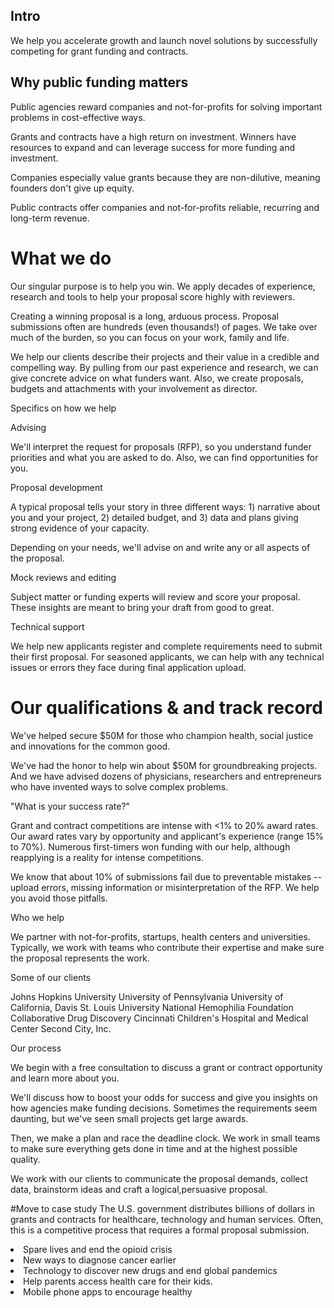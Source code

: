 ## Intro

We help you accelerate growth and launch novel solutions by successfully competing for grant funding and contracts. 

## Why public funding matters

Public agencies reward companies and not-for-profits for solving important problems in cost-effective ways. 

Grants and contracts have a high return on investment. Winners have resources to expand and can leverage success for more funding and investment. 

Companies especially value grants because they are non-dilutive, meaning founders don't give up equity. 

Public contracts offer companies and not-for-profits reliable, recurring and long-term revenue. 

# What we do

Our singular purpose is to help you win. We apply decades of experience, research and tools to help your proposal score highly with reviewers.  

Creating a winning proposal is a long, arduous process. Proposal submissions often are hundreds (even thousands!) of pages. We take over much of the burden, so you can focus on your work, family and life.    

We help our clients describe their projects and their value in a credible and compelling way. By pulling from our past experience and research, we can give concrete advice on what funders want. Also, we create proposals, budgets and attachments with your involvement as director.

Specifics on how we help

Advising

We'll interpret the request for proposals (RFP), so you understand funder priorities and what you are asked to do. Also, we can find opportunities for you. 

Proposal development

A typical proposal tells your story in three different ways: 1) narrative about you and your project, 2) detailed budget, and 3) data and plans giving strong evidence of your capacity. 

Depending on your needs, we'll advise on and write any or all aspects of the proposal. 

Mock reviews and editing 

Subject matter or funding experts will review and score your proposal. These insights are meant to bring your draft from good to great. 

Technical support

We help new applicants register and complete requirements need to submit their first proposal. For seasoned applicants, we can help with any technical issues or errors they face during final application upload. 

# Our qualifications &amp; and track record

We've helped secure $50M for those who champion health, social justice and innovations for the common good. 

We've had the honor to help win about $50M for groundbreaking projects. And we have advised dozens of physicians, researchers and entrepreneurs who have invented ways to solve complex problems.  

"What is your success rate?"

Grant and contract competitions are intense with <1% to 20% award rates. Our award rates vary by opportunity and applicant's experience (range 15% to 70%). Numerous first-timers won funding with our help, although reapplying is a reality for intense competitions. 

We know that about 10% of submissions fail due to preventable mistakes -- upload errors, missing information or misinterpretation of the RFP. We help you avoid those pitfalls. 

Who we help

We partner with not-for-profits, startups, health centers and universities. Typically, we work with teams who contribute their expertise and make sure the proposal represents the work.   

Some of our clients

Johns Hopkins University 
University of Pennsylvania 
University of California, Davis
St. Louis University
National Hemophilia Foundation
Collaborative Drug Discovery
Cincinnati Children's Hospital and Medical Center
Second City, Inc. 

Our process

We begin with a free consultation to discuss a grant or contract opportunity and learn more about you. 

We'll discuss how to boost your odds for success and give you insights on how agencies make funding decisions. Sometimes the requirements seem daunting, but we've seen small projects get large awards.  

Then, we make a plan and race the deadline clock. We work in small teams to make sure everything gets done in time and at the highest possible quality. 

We work with our clients to communicate the proposal demands, collect data, brainstorm ideas and craft a logical,persuasive proposal.  

#Move to case study
The U.S. government distributes billions of dollars in grants and contracts for healthcare, technology and human services. Often, this is a competitive process that requires a formal proposal submission.  

   <li>Spare lives and end the opioid crisis</li>
        <li>New ways to diagnose cancer earlier</li>
        <li>Technology to discover new drugs and end global pandemics</li>
        <li>Help parents access health care for their kids.</li>
        <li>Mobile phone apps to encourage healthy 
